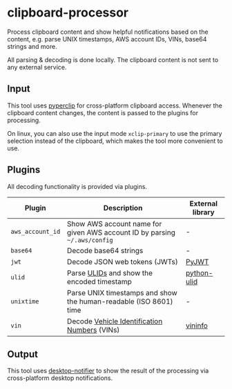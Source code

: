 # clipboard-processor

Process clipboard content and show helpful notifications based on the content,
e.g. parse UNIX timestamps, AWS account IDs, VINs, base64 strings and more.

All parsing & decoding is done locally. The clipboard content is not sent to any external service.

## Input

This tool uses [pyperclip](https://github.com/asweigart/pyperclip) for cross-platform clipboard access.
Whenever the clipboard content changes, the content is passed to the plugins for processing.

On linux, you can also use the input mode `xclip-primary` to use the primary selection instead of the clipboard,
which makes the tool more convenient to use.

## Plugins

All decoding functionality is provided via plugins.

| Plugin           | Description                                                                                                 | External library                                     |
|------------------|-------------------------------------------------------------------------------------------------------------|------------------------------------------------------|
| `aws_account_id` | Show AWS account name for given AWS account ID by parsing `~/.aws/config`                                   | -                                                    |
| `base64`         | Decode base64 strings                                                                                       | -                                                    |
| `jwt`            | Decode JSON web tokens (JWTs)                                                                               | [PyJWT](https://github.com/jpadilla/pyjwt)           |
| `ulid`           | Parse [ULIDs](https://github.com/ulid/spec) and show the encoded timestamp                                  | [python-ulid](https://github.com/mdomke/python-ulid) |
| `unixtime`       | Parse UNIX timestamps and show the human-readable (ISO 8601) time                                           | -                                                    |
| `vin`            | Decode [Vehicle Identification Numbers](https://en.wikipedia.org/wiki/Vehicle_identification_number) (VINs) | [vininfo](https://github.com/idlesign/vininfo)       |

## Output

This tool uses [desktop-notifier](https://github.com/SamSchott/desktop-notifier) to show the result of the processing
via cross-platform desktop notifications.
